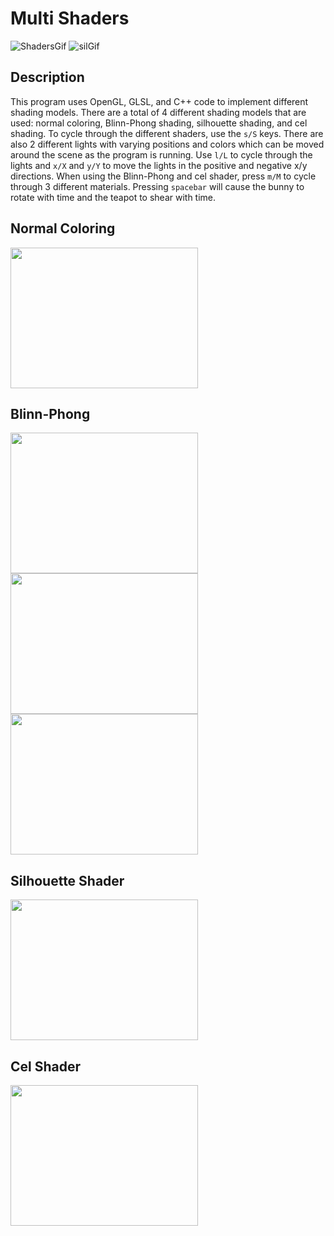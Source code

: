 # Multi Shaders
![ShadersGif](https://github.com/BlakeAveryTAMU/Blinn-Phong-Shading/assets/108947178/e3df5d57-873c-4479-9813-914950ad6cf7)
![silGif](https://github.com/BlakeAveryTAMU/Multi-Shaders/assets/108947178/88175212-d5dc-4016-857f-32c4d8147314)
## Description

This program uses OpenGL, GLSL, and C++ code to implement different shading models. There are a total of 4 different shading models that are used: normal coloring, Blinn-Phong shading, silhouette shading, and cel shading. To cycle through the different shaders, use the `s/S` keys. There are also 2 different lights with varying positions and colors which can be moved around the scene as the program is running. Use `l/L` to cycle through the lights and `x/X` and `y/Y` to move the lights in the positive and negative x/y directions. When using the Blinn-Phong and cel shader, press `m/M` to cycle through 3 different materials. Pressing `spacebar` will cause the bunny to rotate with time and the teapot to shear with time. 

## Normal Coloring
<img src="https://github.com/BlakeAveryTAMU/Multi-Shaders/assets/108947178/844d061c-9850-4bf2-9c35-72d46570bde5" width="300" height="225">

## Blinn-Phong
<img src="https://github.com/BlakeAveryTAMU/Multi-Shaders/assets/108947178/cde63d40-ea7b-458b-9d2a-3f8f0c2d557e" width="300" height="225">
<img src="https://github.com/BlakeAveryTAMU/Multi-Shaders/assets/108947178/83f96cf8-d840-4fdc-b86f-960e37e8dcda" width="300" height="225">
<img src="https://github.com/BlakeAveryTAMU/Multi-Shaders/assets/108947178/d0d07d3b-7886-48cc-94b3-26768ef0d358" width="300" height="225">

## Silhouette Shader
<img src="https://github.com/BlakeAveryTAMU/Multi-Shaders/assets/108947178/866e4b94-7822-433d-abf3-25bd762eb966" width="300" height="225">

## Cel Shader
<img src="https://github.com/BlakeAveryTAMU/Multi-Shaders/assets/108947178/a27d7a38-3a4a-41d9-93de-3cb4b98a624b" width="300" height="225">

